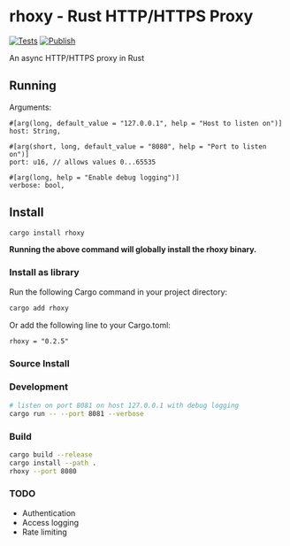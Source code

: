 # rhoxy - Rust HTTP/HTTPS Proxy
[![Tests](https://github.com/JoshCap20/rhoxy/actions/workflows/test.yml/badge.svg?branch=main)](https://github.com/JoshCap20/rhoxy/actions/workflows/test.yml)
[![Publish](https://github.com/JoshCap20/rhoxy/actions/workflows/deploy.yml/badge.svg?branch=main)](https://github.com/JoshCap20/rhoxy/actions/workflows/deploy.yml)

An async HTTP/HTTPS proxy in Rust

## Running

Arguments:

```
#[arg(long, default_value = "127.0.0.1", help = "Host to listen on")]
host: String,

#[arg(short, long, default_value = "8080", help = "Port to listen on")]
port: u16, // allows values 0...65535

#[arg(long, help = "Enable debug logging")]
verbose: bool,
```
## Install

```bash
cargo install rhoxy
```
**Running the above command will globally install the rhoxy binary.**

### Install as library

Run the following Cargo command in your project directory:

```bash
cargo add rhoxy
```

Or add the following line to your Cargo.toml:

```
rhoxy = "0.2.5"
```

### Source Install

### Development

```bash
# listen on port 8081 on host 127.0.0.1 with debug logging
cargo run -- --port 8081 --verbose
```

### Build

```bash
cargo build --release
cargo install --path .
rhoxy --port 8080
```

### TODO
- Authentication
- Access logging
- Rate limiting
